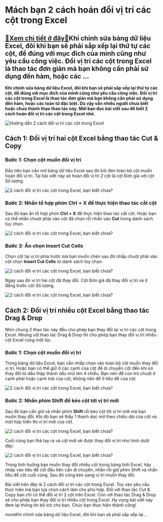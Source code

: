 Mách bạn 2 cách hoán đổi vị trí các cột trong Excel
===================================================

[:gift:Xem chi tiết ở đây:gift:](https://hddtvn.com/mach-ban-2-cach-hoan-doi-vi-tri-cac-cot-trong-excel/)Khi chỉnh sửa bảng dữ liệu Excel, đôi khi bạn sẽ phải sắp xếp lại thứ tự các cột, để đúng với mục đích của mình cũng như yêu cầu công việc. Đổi vị trí các cột trong Excel là thao tác đơn giản mà bạn không cần phải sử dụng đến hàm, hoặc các …
-------------------------------------------------------------------------------------------------------------------------------------------------------------------------------------------------------------------------------------------------

**Khi chỉnh sửa bảng dữ liệu Excel, đôi khi bạn sẽ phải sắp xếp lại thứ tự các cột, để đúng với mục đích của mình cũng như yêu cầu công việc. Đổi vị trí các cột trong Excel là thao tác đơn giản mà bạn không cần phải sử dụng đến hàm, hoặc các toán tử đặc biệt. Dù vậy vẫn nhiều người chưa biết hoặc chưa thành thạo thao tác này. Mời bạn đọc bài viết sau để biết 2 cách hoán đổi vị trí các cột trong Excel nhé.**


![Hướng dẫn 2 cách đổi vị trí các cột trong Excel](https://hddtvn.com/wp-content/uploads/2021/01/a73-1.png "Hướng dẫn 2 cách đổi vị trí các cột trong Excel")


Cách 1: Đổi vị trí hai cột Excel bằng thao tác Cut & Copy
---------------------------------------------------------


### **Bước 1: Chọn cột muốn đổi vị trí**


Đầu tiên bạn cần mở bảng dữ liệu Excel sau đó bôi đen toàn bộ cột muốn hoán đổi vị trí. Tại bài viết này sẽ hoán đổi vị trí 2 cột là cột Đơn giá với cột Số lượng.


![2 cách đổi vị trí các cột trong Excel, bạn biết chưa?](https://hddtvn.com/wp-content/uploads/2021/01/a71.png "2 cách đổi vị trí các cột trong Excel, bạn biết chưa?")


### **Bước 2: Nhấn tổ hợp phím Ctrl + X để thực hiện thao tác cắt cột**


Sau đó bạn ấn tổ hợp phím **Ctrl + X** để thực hiện thao tác cắt cột. Hoặc bạn có thể nhấn chuột phải vào cột đã chọn rồi nhấn vào **Cut** trong danh sách tùy chọn.


![](https://hddtvn.com/wp-content/uploads/2021/01/a71-1.png "2 cách đổi vị trí các cột trong Excel, bạn biết chưa?")


### **Bước 3: Ấn chọn Insert Cut Cells**


Chọn cột tại vị trí phía trước mà bạn muốn chèn sau đó nhấp chuột phải vào cột chọn **Insert Cut Cells** từ danh sách tùy chọn.


![2 cách đổi vị trí các cột trong Excel, bạn biết chưa?](https://hddtvn.com/wp-content/uploads/2021/01/a72.png "2 cách đổi vị trí các cột trong Excel, bạn biết chưa?")


Ngay sau đó vị trí hai cột đã thay đổi. Cột Đơn giá đã thay đổi vị trí và ở đằng trước cột Số lượng.


![](https://hddtvn.com/wp-content/uploads/2021/01/a73.png "2 cách đổi vị trí các cột trong Excel, bạn biết chưa?")


Cách 2: Đổi vị trí nhiều cột Excel bằng thao tác Drag & Drop
------------------------------------------------------------


Nhìn chung 2 thao tác này đều cho phép bạn thay đổi lại vị trí các cột trong Excel. Nhưng với thao tác Drag & Drop thì cho phép bạn thay đổi vị trí nhiều cột Excel cùng một lúc.


### **Bước 1: Chọn cột muốn đổi vị trí**


Trong bảng dữ liệu Excel, bạn cần nhấp chọn vào toàn bộ cột muốn thay đổi vị trí. Hoặc bạn có thể giữ ở các cạnh của cột để di chuyển cột đến khi nó thay đổi từ dấu thập thành dấu mũi tên 4 chiều. Bạn nên để con trỏ chuột ở cạnh phải hoặc cạnh trái của cột, không nên để ở tiêu đề của cột.


![](https://hddtvn.com/wp-content/uploads/2021/01/a74.png "2 cách đổi vị trí các cột trong Excel, bạn biết chưa?")


### **Bước 2: Nhấn phím Shift để kéo cột tới vị trí mới**


Sau đó bạn cần giữ và nhấn phím **Shift** rồi kéo cột tới vị trí mới mà bạn muốn thay đổi. Khi đó bạn sẽ thấy 1 thanh dọc mờ theo chiều dài của cột và một hộp hiển thị vị trí mới của cột.


![2 cách đổi vị trí các cột trong Excel, bạn biết chưa?](https://hddtvn.com/wp-content/uploads/2021/01/a75.png "2 cách đổi vị trí các cột trong Excel, bạn biết chưa?")


Cuối cùng bạn thả tay ra và cột mới sẽ được thay đổi vị trí như hình dưới đây:


![](https://hddtvn.com/wp-content/uploads/2021/01/a76.png "2 cách đổi vị trí các cột trong Excel, bạn biết chưa?")


Trong tình huống bạn muốn thay đổi nhiều cột trong bảng tính Excel, hãy nhấp vào tiêu đề cột đầu tiên cần di chuyển, nhấn rồi giữ phím Shift và nhấn tiêu đề cột cuối cùng. Sau đó cũng kéo sang vị trí muốn thay đổi.


Bài viết trên đây là 2 cách đổi vị trí các cột trong Excel. Tùy vào yêu cầu thực hiện mà bạn lựa chọn cách làm cho phù hợp. Đối với thao tác Cut & Copy bạn chỉ có thể đổi vị trí 2 cột trên Excel. Còn với thao tác Drag & Drop sẽ cho phép bạn thay đổi vị trí nhiều cột trong Excel. Hy vọng bài viết này đem lại thông tin bổ ích cho bạn. Chúc bạn thực hiện thành công!


moreKhi chỉnh sửa bảng dữ liệu Excel, đôi khi bạn sẽ phải sắp xếp lại…

